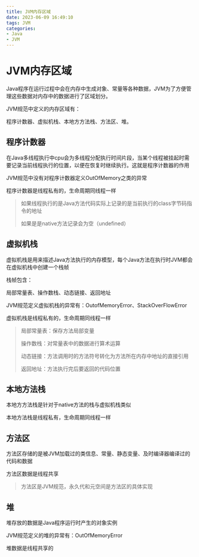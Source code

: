 ```yaml
---
title: JVM内存区域
date: 2023-06-09 16:49:10
tags: JVM
categories: 
- Java
- JVM
---
```


# JVM内存区域

Java程序在运行过程中会在内存中生成对象、常量等各种数据，JVM为了方便管理这些数据对内存中的数据进行了区域划分。

JVM规范中定义的内存区域有：

程序计数器、虚拟机栈、本地方方法栈、方法区、堆。



## 程序计数器

在Java多线程执行中cpu会为多线程分配执行时间片段，当某个线程被挂起时需要记录当前线程执行的位置，以便在恢复时继续执行。这就是程序计数器的作用

JVM规范中没有对程序计数器定义OutOfMemory之类的异常

程序计数器是线程私有的，生命周期同线程一样

> 如果线程执行的是Java方法代码实际上记录的是当前执行的class字节码指令的地址
>
> 如果是是native方法记录会为空（undefined）



## 虚拟机栈

虚拟机栈是用来描述Java方法执行的内存模型，每个Java方法在执行时JVM都会在虚拟机栈中创建一个栈帧

栈帧包含：

局部常量表、操作数栈、动态链接、返回地址

JVM规范定义虚拟机栈的异常有：OutofMemoryError、StackOverFlowError

虚拟机栈是线程私有的，生命周期同线程一样

> 局部常量表：保存方法局部变量
>
> 操作数栈：对常量表中的数据进行算术运算
>
> 动态链接：方法调用时的方法符号转化为方法所在内存中地址的直接引用
>
> 返回地址：方法执行完后要返回的代码位置



## 本地方法栈

本地方方法栈是针对于native方法的栈与虚拟机栈类似

本地方法栈是线程私有，生命周期同线程一样



## 方法区

方法区存储的是被JVM加载过的类信息、常量、静态变量、及时编译器编译过的代码和数据

方法区数据是线程共享

> 方法区是JVM规范，永久代和元空间是方法区的具体实现

## 堆

堆存放的数据是Java程序运行时产生的对象实例

JVM规范定义的堆的异常有：OutOfMemoryError

堆数据是线程共享的
